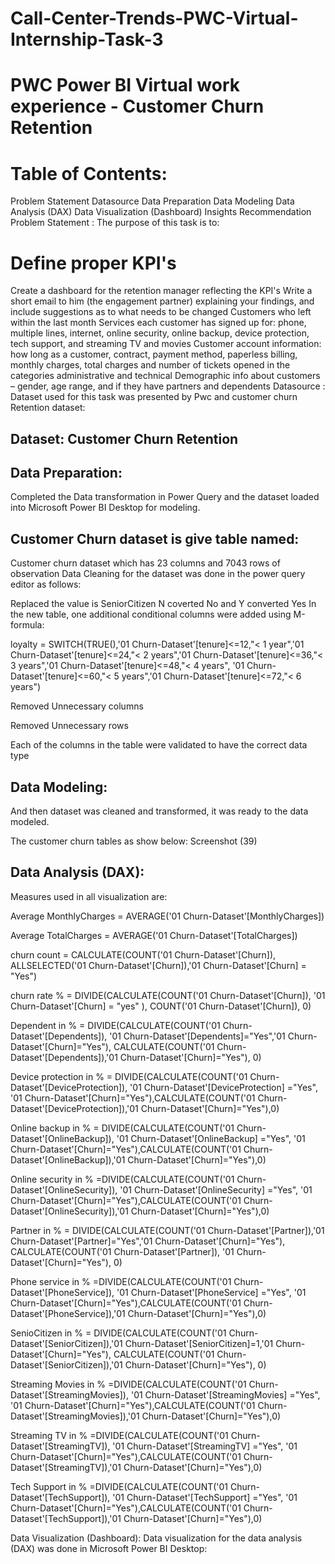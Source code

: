 # Call-Center-Trends-PWC-Virtual-Internship-Task-3
# PWC Power BI Virtual work experience - Customer Churn Retention

# Table of Contents:
Problem Statement
Datasource
Data Preparation
Data Modeling
Data Analysis (DAX)
Data Visualization (Dashboard)
Insights
Recommendation
Problem Statement :
The purpose of this task is to:

# Define proper KPI's
Create a dashboard for the retention manager reflecting the KPI's
Write a short email to him (the engagement partner) explaining your findings, and include suggestions as to what needs to be changed
Customers who left within the last month
Services each customer has signed up for: phone, multiple lines, internet, online security, online backup, device protection, tech support, and streaming TV and movies
Customer account information: how long as a customer, contract, payment method, paperless billing, monthly charges, total charges and number of tickets opened in the categories administrative and technical
Demographic info about customers – gender, age range, and if they have partners and dependents
Datasource :
Dataset used for this task was presented by Pwc and customer churn Retention dataset:

## Dataset: Customer Churn Retention

## Data Preparation:
Completed the Data transformation in Power Query and the dataset loaded into Microsoft Power BI Desktop for modeling.

## Customer Churn dataset is give table named:

Customer churn dataset which has 23 columns and 7043 rows of observation
Data Cleaning for the dataset was done in the power query editor as follows:

Replaced the value is SeniorCitizen N coverted No and Y converted Yes
In the new table, one additional conditional columns were added using M-formula:

loyalty = SWITCH(TRUE(),'01 Churn-Dataset'[tenure]<=12,"< 1 year",'01 Churn-Dataset'[tenure]<=24,"< 2 years",'01 Churn-Dataset'[tenure]<=36,"< 3 years",'01 Churn-Dataset'[tenure]<=48,"< 4 years", '01 Churn-Dataset'[tenure]<=60,"< 5 years",'01 Churn-Dataset'[tenure]<=72,"< 6 years")

Removed Unnecessary columns

Removed Unnecessary rows

Each of the columns in the table were validated to have the correct data type

## Data Modeling:
And then dataset was cleaned and transformed, it was ready to the data modeled.

The customer churn tables as show below:
Screenshot (39)

## Data Analysis (DAX):
Measures used in all visualization are:

Average MonthlyCharges = AVERAGE('01 Churn-Dataset'[MonthlyCharges])

Average TotalCharges = AVERAGE('01 Churn-Dataset'[TotalCharges])

churn count = CALCULATE(COUNT('01 Churn-Dataset'[Churn]), ALLSELECTED('01 Churn-Dataset'[Churn]),'01 Churn-Dataset'[Churn] = "Yes")

churn rate % = DIVIDE(CALCULATE(COUNT('01 Churn-Dataset'[Churn]), '01 Churn-Dataset'[Churn] = "yes" ), COUNT('01 Churn-Dataset'[Churn]), 0)

Dependent in % = DIVIDE(CALCULATE(COUNT('01 Churn-Dataset'[Dependents]), '01 Churn-Dataset'[Dependents]="Yes",'01 Churn-Dataset'[Churn]="Yes"), CALCULATE(COUNT('01 Churn-Dataset'[Dependents]),'01 Churn-Dataset'[Churn]="Yes"), 0)

Device protection in % = DIVIDE(CALCULATE(COUNT('01 Churn-Dataset'[DeviceProtection]), '01 Churn-Dataset'[DeviceProtection] ="Yes", '01 Churn-Dataset'[Churn]="Yes"),CALCULATE(COUNT('01 Churn-Dataset'[DeviceProtection]),'01 Churn-Dataset'[Churn]="Yes"),0)

Online backup in % = DIVIDE(CALCULATE(COUNT('01 Churn-Dataset'[OnlineBackup]), '01 Churn-Dataset'[OnlineBackup] ="Yes", '01 Churn-Dataset'[Churn]="Yes"),CALCULATE(COUNT('01 Churn-Dataset'[OnlineBackup]),'01 Churn-Dataset'[Churn]="Yes"),0)

Online security in % =DIVIDE(CALCULATE(COUNT('01 Churn-Dataset'[OnlineSecurity]), '01 Churn-Dataset'[OnlineSecurity] ="Yes", '01 Churn-Dataset'[Churn]="Yes"),CALCULATE(COUNT('01 Churn-Dataset'[OnlineSecurity]),'01 Churn-Dataset'[Churn]="Yes"),0)

Partner in % = DIVIDE(CALCULATE(COUNT('01 Churn-Dataset'[Partner]),'01 Churn-Dataset'[Partner]="Yes",'01 Churn-Dataset'[Churn]="Yes"), CALCULATE(COUNT('01 Churn-Dataset'[Partner]), '01 Churn-Dataset'[Churn]="Yes"), 0)

Phone service in % =DIVIDE(CALCULATE(COUNT('01 Churn-Dataset'[PhoneService]), '01 Churn-Dataset'[PhoneService] ="Yes", '01 Churn-Dataset'[Churn]="Yes"),CALCULATE(COUNT('01 Churn-Dataset'[PhoneService]),'01 Churn-Dataset'[Churn]="Yes"),0)

SenioCitizen in % = DIVIDE(CALCULATE(COUNT('01 Churn-Dataset'[SeniorCitizen]),'01 Churn-Dataset'[SeniorCitizen]=1,'01 Churn-Dataset'[Churn]="Yes"), CALCULATE(COUNT('01 Churn-Dataset'[SeniorCitizen]),'01 Churn-Dataset'[Churn]="Yes"), 0)

Streaming Movies in % =DIVIDE(CALCULATE(COUNT('01 Churn-Dataset'[StreamingMovies]), '01 Churn-Dataset'[StreamingMovies] ="Yes", '01 Churn-Dataset'[Churn]="Yes"),CALCULATE(COUNT('01 Churn-Dataset'[StreamingMovies]),'01 Churn-Dataset'[Churn]="Yes"),0)

Streaming TV in % =DIVIDE(CALCULATE(COUNT('01 Churn-Dataset'[StreamingTV]), '01 Churn-Dataset'[StreamingTV] ="Yes", '01 Churn-Dataset'[Churn]="Yes"),CALCULATE(COUNT('01 Churn-Dataset'[StreamingTV]),'01 Churn-Dataset'[Churn]="Yes"),0)

Tech Support in % =DIVIDE(CALCULATE(COUNT('01 Churn-Dataset'[TechSupport]), '01 Churn-Dataset'[TechSupport] ="Yes", '01 Churn-Dataset'[Churn]="Yes"),CALCULATE(COUNT('01 Churn-Dataset'[TechSupport]),'01 Churn-Dataset'[Churn]="Yes"),0)

Data Visualization (Dashboard):
Data visualization for the data analysis (DAX) was done in Microsoft Power BI Desktop:

